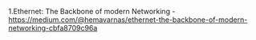1.Ethernet: The Backbone of modern Networking - https://medium.com/@hemavarnas/ethernet-the-backbone-of-modern-networking-cbfa8709c96a
